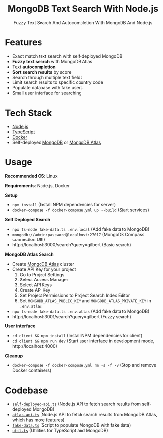 <div align="center">
  <!-- <a href="https://github.com/flolu/mongo-search">
    <img width="100px" height="auto" src="./.github/thumbnail.png" />
  </a> -->
  <br>
  <h1>MongoDB Text Search With Node.js</h1>
  <p>Fuzzy Text Search And Autocompletion With MongoDB And Node.js</p>
</div>

# Features

- Exact match text search with self-deployed MongoDB
- **Fuzzy text search** with MongoDB Atlas
- Text **autocompletion**
- **Sort search results** by score
- Search through multiple text fields
- Limit search results to specific country code
- Populate database with fake users
- Small user interface for searching

# Tech Stack

- [Node.js](https://nodejs.org)
- [TypeScript](https://www.typescriptlang.org)
- [Docker](https://www.docker.com)
- Self-deployed [MongoDB](https://mongodb.com) or [MongoDB Atlas](https://www.mongodb.com/atlas/database)

# Usage

**Recommended OS**: Linux

**Requirements**: Node.js, Docker

**Setup**

- `npm install` (Install NPM dependencies for server)
- `docker-compose -f docker-compose.yml up --build` (Start services)

**Self Deployed Search**

- `npx ts-node fake-data.ts .env.local` (Add fake data to MongoDB)
- `mongodb://admin:password@localhost:27017` (MongoDB Compass connection URI)
- http://localhost:3000/search?query=gilbert (Basic search)

**MongoDB Atlas Search**

- Create [MongoDB Atlas](https://cloud.mongodb.com) cluster
- Create API Key for your project
  1. Go to Project Settings
  2. Select Access Manager
  3. Select API Keys
  4. Create API Key
  5. Set Project Permissions to Project Search Index Editor
  6. Set `MONGODB_ATLAS_PUBLIC_KEY` and `MONGODB_ATLAS_PRIVATE_KEY` in `.env.atlas`
- `npx ts-node fake-data.ts .env.atlas` (Add fake data to MongoDB)
- http://localhost:3001/search?query=gilbert (Fuzzy search)

**User interface**

- `cd client && npm install` (Install NPM dependencies for client)
- `cd client && npm run dev` (Start user interface in development mode, http://localhost:4000)

**Cleanup**

- `docker-compose -f docker-compose.yml rm -s -f -v` (Stop and remove Docker containers)

# Codebase

- [`self-deployed-api.ts`](self-deployed-api.ts) (Node.js API to fetch search results from self-deployed MongoDB)
- [`atlas-api.ts`](atlas-api.ts) (Node.js API to fetch search results from MongoDB Atlas, which has more features)
- [`fake-data.ts`](fake-data.ts) (Script to populate MongoDB with fake data)
- [`util.ts`](util.ts) (Utilities for TypeScript and MongoDB)
